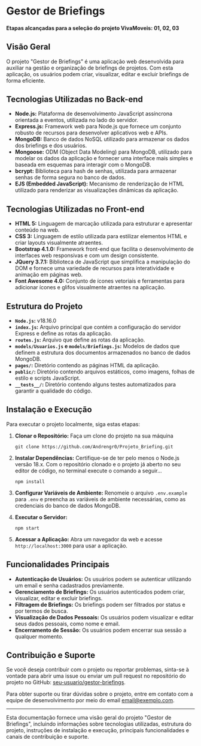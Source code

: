 # Gestor de Briefings

#### Etapas alcançadas para a seleção do projeto VivaMoveis: 01, 02, 03

## Visão Geral

O projeto "Gestor de Briefings" é uma aplicação web desenvolvida para auxiliar na gestão e organização de briefings de projetos. Com esta aplicação, os usuários podem criar, visualizar, editar e excluir briefings de forma eficiente.


## Tecnologias Utilizadas no Back-end

- **Node.js:** Plataforma de desenvolvimento JavaScript assíncrona orientada a eventos, utilizada no lado do servidor.
- **Express.js:** Framework web para Node.js que fornece um conjunto robusto de recursos para desenvolver aplicativos web e APIs.
- **MongoDB:** Banco de dados NoSQL utilizado para armazenar os dados dos briefings e dos usuários.
- **Mongoose:** ODM (Object Data Modeling) para MongoDB, utilizado para modelar os dados da aplicação e fornecer uma interface mais simples e baseada em esquemas para interagir com o MongoDB.
- **bcrypt:** Biblioteca para hash de senhas, utilizada para armazenar senhas de forma segura no banco de dados.
- **EJS (Embedded JavaScript):** Mecanismo de renderização de HTML utilizado para renderizar as visualizações dinâmicas da aplicação.


## Tecnologias Utilizadas no Front-end

- **HTML 5:** Linguagem de marcação utilizada para estruturar e apresentar conteúdo na web.
- **CSS 3:** Linguagem de estilo utilizada para estilizar elementos HTML e criar layouts visualmente atraentes.
- **Bootstrap 4.1.0:** Framework front-end que facilita o desenvolvimento de interfaces web responsivas e com um design consistente.
- **JQuery 3.7.1:** Biblioteca de JavaScript que simplifica a manipulação do DOM e fornece uma variedade de recursos para interatividade e animação em páginas web.
- **Font Awesome 4.0:** Conjunto de ícones vetoriais e ferramentas para adicionar ícones e glifos visualmente atraentes na aplicação.


## Estrutura do Projeto
- **`Node.js`:** v18.16.0
- **`index.js`:** Arquivo principal que contém a configuração do servidor Express e define as rotas da aplicação.
- **`routes.js`:** Arquivo que define as rotas da aplicação.
- **`models/Usuarios.js` e `models/Briefings.js`:** Modelos de dados que definem a estrutura dos documentos armazenados no banco de dados MongoDB.
- **`pages/`:** Diretório contendo as páginas HTML da aplicação.
- **`public/`:** Diretório contendo arquivos estáticos, como imagens, folhas de estilo e scripts JavaScript.
- **`__tests__/`:** Diretório contendo alguns testes automatizados para garantir a qualidade do código.

## Instalação e Execução

Para executar o projeto localmente, siga estas etapas:

1. **Clonar o Repositório:**
    Faça um clone do projeto na sua máquina
   ```
   git clone https://github.com/Andrengr0/Projeto_Briefing.git
   ```

2. **Instalar Dependências:**
    Certifique-se de ter pelo menos o Node.js versão 18.x. Com o repositório clonado e o projeto já aberto no seu editor de código, no terminal execute o comando a seguir...
   ```
   npm install
   ```

3. **Configurar Variáveis de Ambiente:**
   Renomeie o arquivo `.env.example` para `.env` e preencha as variáveis de ambiente necessárias, como as credenciais do banco de dados MongoDB.

4. **Executar o Servidor:**
   ```
   npm start
   ```

5. **Acessar a Aplicação:**
   Abra um navegador da web e acesse `http://localhost:3000` para usar a aplicação.

## Funcionalidades Principais

- **Autenticação de Usuários:** Os usuários podem se autenticar utilizando um email e senha cadastrados previamente.
- **Gerenciamento de Briefings:** Os usuários autenticados podem criar, visualizar, editar e excluir briefings.
- **Filtragem de Briefings:** Os briefings podem ser filtrados por status e por termos de busca.
- **Visualização de Dados Pessoais:** Os usuários podem visualizar e editar seus dados pessoais, como nome e email.
- **Encerramento de Sessão:** Os usuários podem encerrar sua sessão a qualquer momento.

## Contribuição e Suporte

Se você deseja contribuir com o projeto ou reportar problemas, sinta-se à vontade para abrir uma issue ou enviar um pull request no repositório do projeto no GitHub: [seu-usuario/gestor-briefings](https://github.com/seu-usuario/gestor-briefings).

Para obter suporte ou tirar dúvidas sobre o projeto, entre em contato com a equipe de desenvolvimento por meio do email [email@exemplo.com](mailto:email@exemplo.com).

---

Esta documentação fornece uma visão geral do projeto "Gestor de Briefings", incluindo informações sobre tecnologias utilizadas, estrutura do projeto, instruções de instalação e execução, principais funcionalidades e canais de contribuição e suporte.

 
